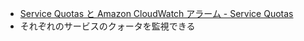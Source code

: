 - [Service Quotas と Amazon CloudWatch アラーム - Service Quotas](https://docs.aws.amazon.com/ja_jp/servicequotas/latest/userguide/configure-cloudwatch.html)
- それぞれのサービスのクォータを監視できる